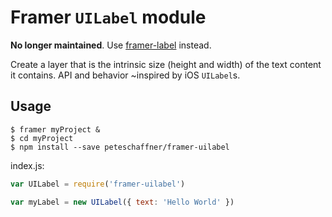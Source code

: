 # Framer `UILabel` module

**No longer maintained**. Use [framer-label](https://github.com/peteschaffner/framer-label) instead.

Create a layer that is the intrinsic size (height and width) of the text content
it contains. API and behavior ~inspired by iOS `UILabel`s.

## Usage
```shell
$ framer myProject &
$ cd myProject
$ npm install --save peteschaffner/framer-uilabel
```

index.js:
```javascript
var UILabel = require('framer-uilabel')

var myLabel = new UILabel({ text: 'Hello World' })
```
